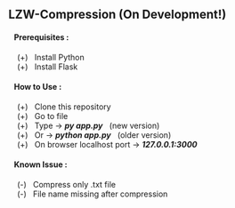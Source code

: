 ## LZW-Compression (On Development!)

#### &nbsp;&nbsp; Prerequisites : 

&nbsp;&nbsp;&nbsp; (+) &nbsp; Install Python <br/>
&nbsp;&nbsp;&nbsp; (+) &nbsp; Install Flask <br/>

#### &nbsp;&nbsp; How to Use : 

&nbsp;&nbsp;&nbsp; (+) &nbsp; Clone this repository <br/>
&nbsp;&nbsp;&nbsp; (+) &nbsp; Go to file <br/>
&nbsp;&nbsp;&nbsp; (+) &nbsp; Type -> <b><i>py app.py</i></b> &nbsp; (new version) <br/>
&nbsp;&nbsp;&nbsp; (+) &nbsp; Or -> <b><i>python app.py</i></b> &nbsp; (older version) <br/>
&nbsp;&nbsp;&nbsp; (+) &nbsp; On browser localhost port -> <b><i>127.0.0.1:3000</i></b> <br/>

#### &nbsp;&nbsp; Known Issue : 

&nbsp;&nbsp;&nbsp; (-) &nbsp; Compress only .txt file <br/>
&nbsp;&nbsp;&nbsp; (-) &nbsp; File name missing after compression <br/>
